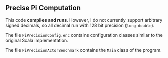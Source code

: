 ## Precise Pi Computation

This code **compiles and runs**. However, I do not currently support arbitrary
signed decimals, so all decimal run with 128 bit precision (`long double`).

The file `PiPrecisionConfig.enc` contains configuration classes similar to
the original Scala implementation.

The file `PiPrecisionActorBenchmark` contains the `Main` class of the program.
